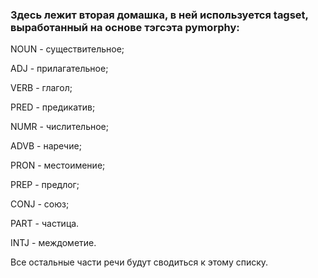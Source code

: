 ### Здесь лежит вторая домашка, в ней используется tagset, выработанный на основе тэгсэта pymorphy:

NOUN - существительное;

ADJ - прилагательное;

VERB - глагол;

PRED - предикатив;

NUMR - числительное;

ADVB - наречие;

PRON - местоимение;

PREP - предлог;

CONJ - союз;

PART - частица.

INTJ - междометие.

Все остальные части речи будут сводиться к этому списку.
